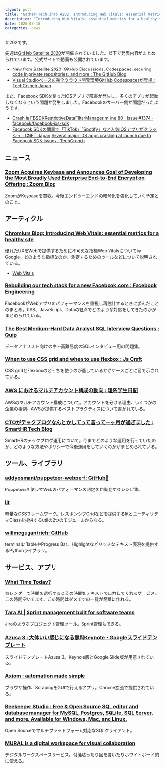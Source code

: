 ```yaml
---
layout: post
title: "Gather-Tech.info #202: Introducing Web Vitals: essential metrics for a healthy site、Rebuilding our tech stack for a new Facebook.com など"
description: "Introducing Web Vitals: essential metrics for a healthy site、Rebuilding our tech stack for a new Facebook.com など"
date: 2020-05-10
categories: news
---
```


＃202です。

先週は[GitHub Satellite 2020](https://githubsatellite.com/)が開催されていました。以下で発表内容がまとめられています。公式サイトで動画も公開されています。

- [New from Satellite 2020: GitHub Discussions, Codespaces, securing code in private repositories, and more : The GitHub Blog](https://github.blog/2020-05-06-new-from-satellite-2020-github-codespaces-github-discussions-securing-code-in-private-repositories-and-more/)
- [Visual Studioベースの完全クラウド開発環境GitHub Codespacesが登場 : TechCrunch Japan](https://jp.techcrunch.com/2020/05/07/2020-05-06-github-gets-a-built-in-ide-with-codespaces-discussion-forums-and-more/)


また、Facebook SDKを使ったiOSアプリで障害が発生し、多くのアプリが起動しなくなるという問題が発生しました。Facebookのサーバー側が問題だったようです。

- [Crash in FBSDKRestrictiveDataFilterManager.m line 80 · Issue #1374 · facebook/facebook-ios-sdk](https://github.com/facebook/facebook-ios-sdk/issues/1374)
- [Facebook SDKの問題で「TikTok」「Spotify」など人気iOSアプリがクラッシュ : CNET Japan](https://japan.cnet.com/article/35153449/)
[Several major iOS apps crashing at launch due to Facebook SDK issues : TechCrunch](https://techcrunch.com/2020/05/06/tiktok-tinder-pinterest-spotify-down/)

## ニュース

### [Zoom Acquires Keybase and Announces Goal of Developing the Most Broadly Used Enterprise End-to-End Encryption Offering : Zoom Blog](https://blog.zoom.us/wordpress/2020/05/07/zoom-acquires-keybase-and-announces-goal-of-developing-the-most-broadly-used-enterprise-end-to-end-encryption-offering/)

ZoomがKeybaseを買収。今後エンドツーエンドの暗号化を強化していく予定とのこと。

## アーティクル

### [Chromium Blog: Introducing Web Vitals: essential metrics for a healthy site](https://blog.chromium.org/2020/05/introducing-web-vitals-essential-metrics.html)

優れたUXをWebで提供するために不可欠な指標Web Vitalsについてby Google。どのような指標なのか、測定するためのツールなどについて説明されている。

- [Web Vitals](https://web.dev/vitals/)

### [Rebuilding our tech stack for a new Facebook.com : Facebook Engineering](https://engineering.fb.com/web/facebook-redesign/)

FacebookがWebアプリのパフォーマンスを重視し再設計するときに学んだことのまとめ。CSS、JavaScript、Dataの観点でどのような対応をしてきたのかがまとめられている。

### [The Best Medium-Hard Data Analyst SQL Interview Questions : Quip](https://quip.com/2gwZArKuWk7W)

データアナリスト向けの中～高難易度のSQLインタビュー用の問題集。

### [When to use CSS grid and when to use flexbox : Js Craft](http://www.js-craft.io/blog/when-to-use-css-grid-and-when-to-use-flexbox/)

CSS gridとFlexboxのどっちを使うのが適しているかがケースごとに図で示されている。

### [AWS におけるマルチアカウント構成の動向 : 理系学生日記](https://kiririmode.hatenablog.jp/entry/20200506/1588706829)

AWSのマルチアカウント構成について。アカウントを分ける理由、いくつかの企業の事例、AWSが提供するベストプラクティスについて書かれている。

### [CTOがテックブログなんとかしてって言って一ヶ月が過ぎました : SmartHR Tech Blog](https://tech.smarthr.jp/entry/2020/05/08/121036)

SmartHRのテックブログ運用について。今までどのような運用を行っていたのか、どのような方法やポリシーで今後運用をしていくのかがまとめられている。

## ツール、ライブラリ

### [addyosmani/puppeteer-webperf: GitHub🎪](https://github.com/addyosmani/puppeteer-webperf)

Puppeteerを使ってWebのパフォーマンス測定を自動化するレシピ集。

### [lit](https://ajusa.github.io/lit/)

軽量なCSSフレームワーク。レスポンシブGridなどを提供するlitとユーティリティClassを提供するutilの2つのモジュールからなる。

### [willmcgugan/rich: GitHub](https://github.com/willmcgugan/rich)

terminalにTableやProgress Bar、Highlightなどリッチなテキスト表現を提供するPythonライブラリ。

## サービス、アプリ

### [What Time Today?](https://whattime.today/)

カレンダーで時間を選択するとその時間をテキストで出力してくれるサービス。この時間空いてます、この時間はダメですの一覧が簡単に作れる。

### [Tara AI | Sprint management built for software teams](https://tara.ai/)

Jiraのようなプロジェクト管理ツール。Sprint管理もできる。

### [Azusa 3 : 大体いい感じになる無料Keynote・Googleスライドテンプレート](https://azusa3.sanographix.net/)

スライドテンプレートAzusa 3。Keynote版とGoogle Slide版が用意されている。

### [Axiom : automation made simple](https://axiom.ai/)

ブラウザ操作、ScrapingをGUIで行えるアプリ。Chrome拡張で提供されている。

### [Beekeeper Studio : Free & Open Source SQL editor and database manager for MySQL, Postgres, SQLite, SQL Server, and more. Available for Windows, Mac, and Linux.](https://www.beekeeperstudio.io/)

Open Sourceでマルチプラットフォーム対応なSQLクライアント。

### [MURAL is a digital workspace for visual collaboration](https://www.mural.co/)

デジタルワークスペースサービス。付箋貼ったり図を書いたりホワイトボード的に使える。
